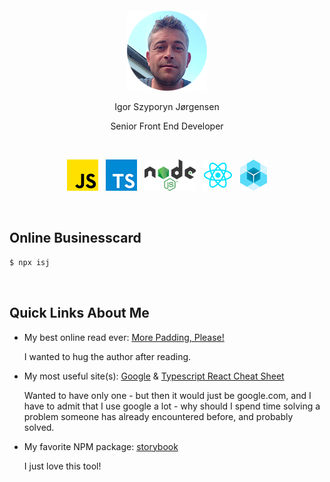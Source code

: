 <div>
  <p>&nbsp;</p>
  <p>&nbsp;</p>
  <p align="center">
    <img src="https://raw.githubusercontent.com/IgorSzyporyn/businesscard/master/assets/avatar.png" alt="Igor Szyporyn Jørgensen" title="Igor Szyporyn Jørgensen" />
  </p>
  <p align="center">
    Igor Szyporyn Jørgensen
  </p>
  <p align="center">
    Senior Front End Developer
  </p>
  <p>&nbsp;</p>
  <p align="center">
    <a href="https://developer.mozilla.org/en-US/docs/Web/JavaScript" title="Javascript"><img src="https://raw.githubusercontent.com/IgorSzyporyn/businesscard/master/assets/logo-javascript.png" alt="javascript" /></a>
    &nbsp;&nbsp;<a href="https://www.typescriptlang.org/" title="Typescript"><img src="https://raw.githubusercontent.com/IgorSzyporyn/businesscard/master/assets/logo-typescript.png" alt="typescript" /></a>
    &nbsp;&nbsp;<a href="https://nodejs.org/en/" title="NodeJS"><img src="https://raw.githubusercontent.com/IgorSzyporyn/businesscard/master/assets/logo-nodejs.png" alt="nodejs" /></a>
    &nbsp;&nbsp;<a href="https://reactjs.org/" title="React"><img src="https://raw.githubusercontent.com/IgorSzyporyn/businesscard/master/assets/logo-react.png" alt="react" /></a>
    &nbsp;&nbsp;<a href="https://www.sencha.com/products/extjs/" title="Sencha ExtJS"><img src="https://raw.githubusercontent.com/IgorSzyporyn/businesscard/master/assets/logo-sencha-extjs.png" alt="sencha extjs" /></a>
  </p>
</div>

<p>&nbsp;</p>

## Online Businesscard

```js
$ npx isj
```

<p>&nbsp;</p>

## Quick Links About Me

- My best online read ever: [More Padding, Please!](https://medium.com/wayfair-design/more-padding-please-b95e19422acc)
  
  I wanted to hug the author after reading.

- My most useful site(s): [Google](https://www.google.com/) & [Typescript React Cheat Sheet](https://www.saltycrane.com/cheat-sheets/typescript/react/latest/)

  Wanted to have only one - but then it would just be google.com, and I have to admit that I use google a lot - why should I spend time solving a problem someone has already encountered before, and probably solved.

- My favorite NPM package: [storybook](https://www.npmjs.com/package/storybook)
  
  I just love this tool!
